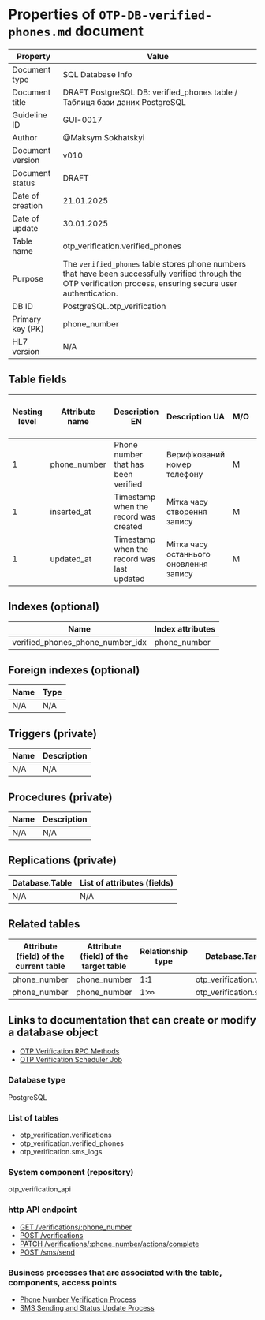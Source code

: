 # Properties of `OTP-DB-verified-phones.md` document

| Property | Value |
|----------|-------|
| Document type | SQL Database Info |
| Document title | DRAFT PostgreSQL DB: verified_phones table / Таблиця бази даних PostgreSQL |
| Guideline ID | GUI-0017 |
| Author | @Maksym Sokhatskyi |
| Document version | v010 |
| Document status | DRAFT |
| Date of creation | 21.01.2025 |
| Date of update | 30.01.2025 |
| Table name | otp_verification.verified_phones |
| Purpose | The `verified_phones` table stores phone numbers that have been successfully verified through the OTP verification process, ensuring secure user authentication. |
| DB ID | PostgreSQL.otp_verification |
| Primary key (PK) | phone_number |
| HL7 version | N/A |

## Table fields

| Nesting level | Attribute name | Description EN | Description UA | M/O | Type | HL7 vs eHealth comparison result |
|---------------|----------------|----------------|----------------|-----|------|---------------------------------|
| 1 | phone_number | Phone number that has been verified | Верифікований номер телефону | M | text | N/A |
| 1 | inserted_at | Timestamp when the record was created | Мітка часу створення запису | M | timestamp | N/A |
| 1 | updated_at | Timestamp when the record was last updated | Мітка часу останнього оновлення запису | M | timestamp | N/A |

## Indexes (optional)

| Name | Index attributes |
|------|------------------|
| verified_phones_phone_number_idx | phone_number |

## Foreign indexes (optional)

| Name | Type |
|------|------|
| N/A | N/A |

## Triggers (private)

| Name | Description |
|------|-------------|
| N/A | N/A |

## Procedures (private)

| Name | Description |
|------|-------------|
| N/A | N/A |

## Replications (private)

| Database.Table | List of attributes (fields) |
|----------------|----------------------------|
| N/A | N/A |

## Related tables

| Attribute (field) of the current table | Attribute (field) of the target table | Relationship type | Database.Target table |
|---------------------------------------|--------------------------------------|-------------------|-----------------------|
| phone_number | phone_number | 1:1 | otp_verification.verifications |
| phone_number | phone_number | 1:∞ | otp_verification.sms_logs |

## Links to documentation that can create or modify a database object
- [OTP Verification RPC Methods](https://e-health-ua.atlassian.net/wiki/)
- [OTP Verification Scheduler Job](https://e-health-ua.atlassian.net/wiki/)

### Database type
PostgreSQL

### List of tables
- otp_verification.verifications
- otp_verification.verified_phones
- otp_verification.sms_logs

### System component (repository)
otp_verification_api

### http API endpoint
- [GET /verifications/:phone_number](https://e-health-ua.atlassian.net/wiki/)
- [POST /verifications](https://e-health-ua.atlassian.net/wiki/)
- [PATCH /verifications/:phone_number/actions/complete](https://e-health-ua.atlassian.net/wiki/)
- [POST /sms/send](https://e-health-ua.atlassian.net/wiki/)

### Business processes that are associated with the table, components, access points
- [Phone Number Verification Process](https://e-health-ua.atlassian.net/wiki/)
- [SMS Sending and Status Update Process](https://e-health-ua.atlassian.net/wiki/)
